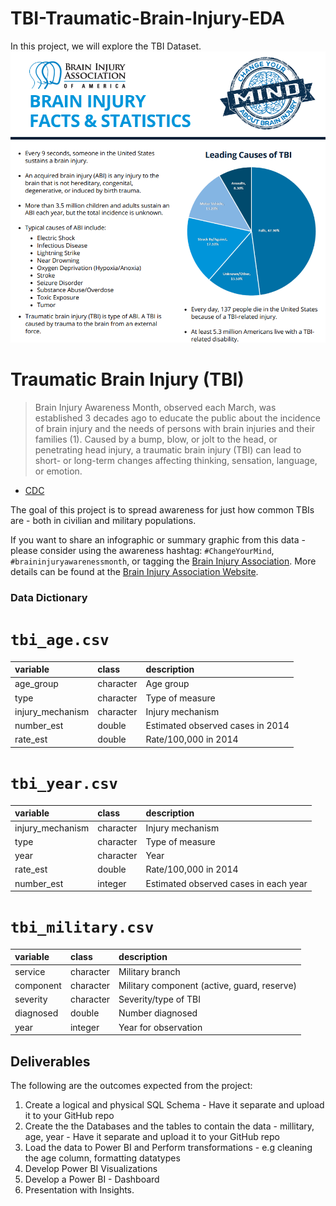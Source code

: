 # TBI-Traumatic-Brain-Injury-EDA
In this project, we will explore the TBI Dataset. 
![](tbi_summary.png)

# Traumatic Brain Injury (TBI)

> Brain Injury Awareness Month, observed each March, was established 3 decades ago to educate the public about the incidence of brain injury and the needs of persons with brain injuries and their families (1). Caused by a bump, blow, or jolt to the head, or penetrating head injury, a traumatic brain injury (TBI) can lead to short- or long-term changes affecting thinking, sensation, language, or emotion.
- [CDC](https://www.cdc.gov/mmwr/volumes/68/wr/mm6810a1.htm)

The goal of this project is to spread awareness for just how common TBIs are - both in civilian and military populations. 


If you want to share an infographic or summary graphic from this data - please consider using the awareness hashtag: `#ChangeYourMind`, `#braininjuryawarenessmonth`, or tagging the [Brain Injury Association](https://twitter.com/biaamerica). More details can be found at the [Brain Injury Association Website](https://www.biausa.org/public-affairs/public-awareness/brain-injury-awareness).



### Data Dictionary

# `tbi_age.csv`

|variable         |class     |description |
|:----------------|:---------|:-----------|
|age_group        |character | Age group |
|type             |character | Type of measure |
|injury_mechanism |character | Injury mechanism |
|number_est       |double    | Estimated observed cases in 2014 |
|rate_est         |double    | Rate/100,000 in 2014 |

# `tbi_year.csv`

|variable         |class     |description |
|:----------------|:---------|:-----------|
|injury_mechanism |character | Injury mechanism |
|type             |character | Type of measure |
|year             |character | Year |
|rate_est         |double    | Rate/100,000 in 2014 |
|number_est       |integer   | Estimated observed cases in each year |

# `tbi_military.csv`

|variable  |class     |description |
|:---------|:---------|:-----------|
|service   |character | Military branch |
|component |character | Military component (active, guard, reserve) |
|severity  |character | Severity/type of TBI |
|diagnosed |double    | Number diagnosed |
|year      |integer   | Year for observation|

## Deliverables 
The following are the outcomes expected from the project: 
1. Create a logical and physical SQL Schema - Have it separate and upload it to your GitHub repo
2. Create the the Databases and the tables to contain the data - millitary, age, year - Have it separate and upload it to your GitHub repo
3. Load the data to Power BI and Perform transformations - e.g cleaning the age column, formatting datatypes 
4. Develop Power BI Visualizations 
5. Develop a Power BI - Dashboard 
6. Presentation with Insights. 



